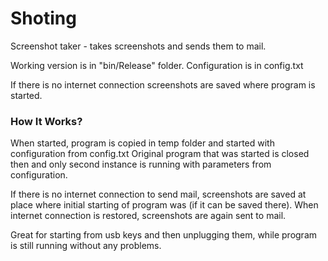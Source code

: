 # Shoting
Screenshot taker - takes screenshots and sends them to mail.

Working version is in "bin/Release" folder.
Configuration is in config.txt

If there is no internet connection screenshots are saved where program is started.

### How It Works?
When started, program is copied in temp folder and started with configuration from config.txt
Original program that was started is closed then and only second instance is running with parameters from configuration.

If there is no internet connection to send mail, screenshots are saved at place where initial starting of program was (if it can be saved there). When internet connection is restored, screenshots are again sent to mail.

Great for starting from usb keys and then unplugging them, while program is still running without any problems.
